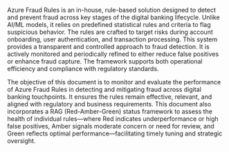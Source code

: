 Azure Fraud Rules is an in-house, rule-based solution designed to detect and prevent fraud across key stages of the digital banking lifecycle. Unlike AI/ML models, it relies on predefined statistical rules and criteria to flag suspicious behavior. The rules are crafted to target risks during account onboarding, user authentication, and transaction processing. This system provides a transparent and controlled approach to fraud detection. It is actively monitored and periodically refined to either reduce false positives or enhance fraud capture. The framework supports both operational efficiency and compliance with regulatory standards.

The objective of this document is to monitor and evaluate the performance of Azure Fraud Rules in detecting and mitigating fraud across digital banking touchpoints. It ensures the rules remain effective, relevant, and aligned with regulatory and business requirements. This document also incorporates a RAG (Red-Amber-Green) status framework to assess the health of individual rules—where Red indicates underperformance or high false positives, Amber signals moderate concern or need for review, and Green reflects optimal performance—facilitating timely tuning and strategic oversight.



